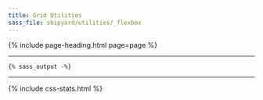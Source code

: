 ```yaml
---
title: Grid Utilities
sass_file: shipyard/utilities/_flexbox
---
```


{% include page-heading.html page=page %}

---

```css
{% sass_output -%}
```

---

{% include css-stats.html %}

